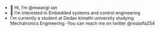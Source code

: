 - 👋 Hi, I’m @mwangi-ian
- 👀 I’m interested in Embedded systems and control engineering
-  I'm currently a student at Dedan kimathi university studying Mechatronics Engineering
-You can reach me on twitter @realalfa254
